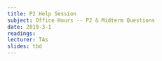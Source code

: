 ```yaml
---
title: P2 Help Session
subject: Office Hours -- P2 & Midterm Questions
date: 2019-3-1
readings: 
lecturer: TAs
slides: tbd
---
```


